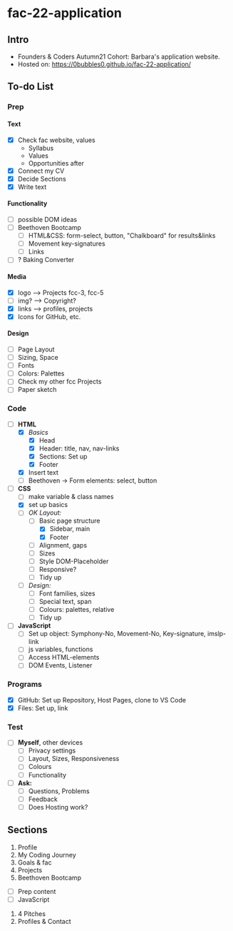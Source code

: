 # fac-22-application

## Intro

* Founders &amp; Coders Autumn21 Cohort: Barbara's application website.
* Hosted on: <https://0bubbles0.github.io/fac-22-application/>

## To-do List

### Prep

#### Text

- [x] Check fac website, values
  * Syllabus
  * Values
  * Opportunities after
- [x] Connect my CV
- [x] Decide Sections
- [x] Write text

#### Functionality

- [ ] possible DOM ideas
- [ ] Beethoven Bootcamp
  - [ ] HTML&CSS: form-select, button, "Chalkboard" for results&links
  - [ ] Movement key-signatures
  - [ ] Links
- [ ] ? Baking Converter

#### Media

- [x] logo --> Projects fcc-3, fcc-5
- [ ] img? --> Copyright?
- [x] links --> profiles, projects
- [x] Icons for GitHub, etc.

#### Design

- [ ] Page Layout
- [ ] Sizing, Space
- [ ] Fonts
- [ ] Colors: Palettes
- [ ] Check my other fcc Projects
- [ ] Paper sketch

### Code

- [ ] **HTML**
  - [x] *Basics*
    - [x] Head
    - [x] Header: title, nav, nav-links
    - [x] Sections: Set up
    - [x] Footer
  - [x] Insert text
  - [ ] Beethoven -> Form elements: select, button
- [ ] **CSS**
  - [ ] make variable & class names
  - [x] set up basics
  - [ ] *OK Layout:*
    - [ ] Basic page structure
      - [x] Sidebar, main
      - [x] Footer
    - [ ] Alignment, gaps
    - [ ] Sizes
    - [ ] Style DOM-Placeholder
    - [ ] Responsive?
    - [ ] Tidy up
  - [ ] *Design:*
    - [ ] Font families, sizes
    - [ ] Special text, span
    - [ ] Colours: palettes, relative
    - [ ] Tidy up
- [ ] **JavaScript**
  - [ ] Set up object: Symphony-No, Movement-No, Key-signature, imslp-link
  - [ ] js variables, functions
  - [ ] Access HTML-elements
  - [ ] DOM Events, Listener

### Programs

- [x] GitHub: Set up Repository, Host Pages, clone to VS Code
- [x] Files: Set up, link

### Test

- [ ] **Myself**, other devices
  - [ ] Privacy settings
  - [ ] Layout, Sizes, Responsiveness
  - [ ] Colours
  - [ ] Functionality
- [ ] **Ask:**
  - [ ] Questions, Problems
  - [ ] Feedback
  - [ ] Does Hosting work?

## Sections

1. Profile
1. My Coding Journey
1. Goals & fac
1. Projects
1. Beethoven Bootcamp
- [ ] Prep content
- [ ] JavaScript
1. 4 Pitches
1. Profiles & Contact
